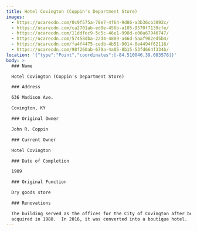 ```yaml
---
title: Hotel Covington (Coppin's Department Store)
images:
  - https://ucarecdn.com/0c9f575a-78e7-4f64-9d86-a3b36cb3092c/
  - https://ucarecdn.com/ca2701ab-ed8e-456b-a105-9570f7139cfe/
  - https://ucarecdn.com/11ddfec9-5c5c-46e1-998d-e00a67946747/
  - https://ucarecdn.com/57458dba-22d4-4889-a46d-5aaf982ed5b4/
  - https://ucarecdn.com/fa4f4475-cedb-4b51-9014-0e4494f62116/
  - https://ucarecdn.com/98f260ab-679a-4a05-8b15-53fd664f334b/
location: '{"type":"Point","coordinates":[-84.510046,39.083578]}'
body: >
  ### Name

  Hotel Covington (Coppin's Department Store)

  ### Address

  636 Madison Ave.

  Covington, KY

  ### Original Owner

  John R. Coppin

  ### Current Owner

  Hotel Covington   

  ### Date of Completion

  1909

  ### Original Function

  Dry goods store

  ### Renovations

  The building served as the offices for the City of Covington after being
  acquired in 1988.  In 2016, it was converted into a boutique hotel.
---
```

